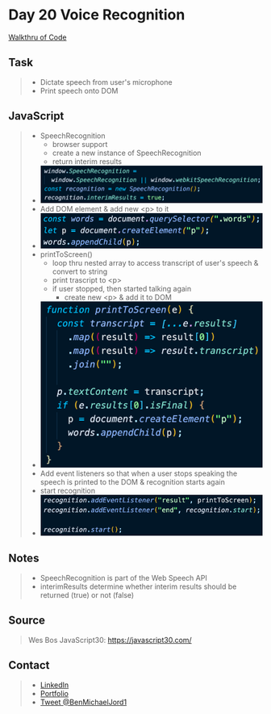# Day 20 Voice Recognition

[Walkthru of Code](add.url)

## Task

> - Dictate speech from user's microphone
> - Print speech onto DOM

## JavaScript

> - SpeechRecognition
>   - browser support
>   - create a new instance of SpeechRecognition
>   - return interim results
> - ![speech recognition variables](images/speech.png)
> - Add DOM element & add new \<p> to it
> - ![dom elements](images/dom.png)
> - printToScreen()
>   - loop thru nested array to access transcript of user's speech & convert to string
>   - print trascript to \<p>
>   - if user stopped, then started talking again
>     - create new \<p> & add it to DOM
> - ![print to screen function](images/function.png)
> - Add event listeners so that when a user stops speaking the speech is printed to the DOM & recognition starts again
> - start recognition
> - ![event listener](images/listeners.png)

## Notes

> - SpeechRecognition is part of the Web Speech API
> - interimResults determine whether interim results should be returned (true) or not (false)

## Source

> Wes Bos JavaScript30: https://javascript30.com/

## Contact

> - [LinkedIn](https://www.linkedin.com/in/benjamin-alt-higginbotham/)
> - [Portfolio](https://my-portfolio.benjamin-higginbotham.vercel.app/)
> - [Tweet @BenMichaelJord1](https://twitter.com/BenMichaelJord1)
